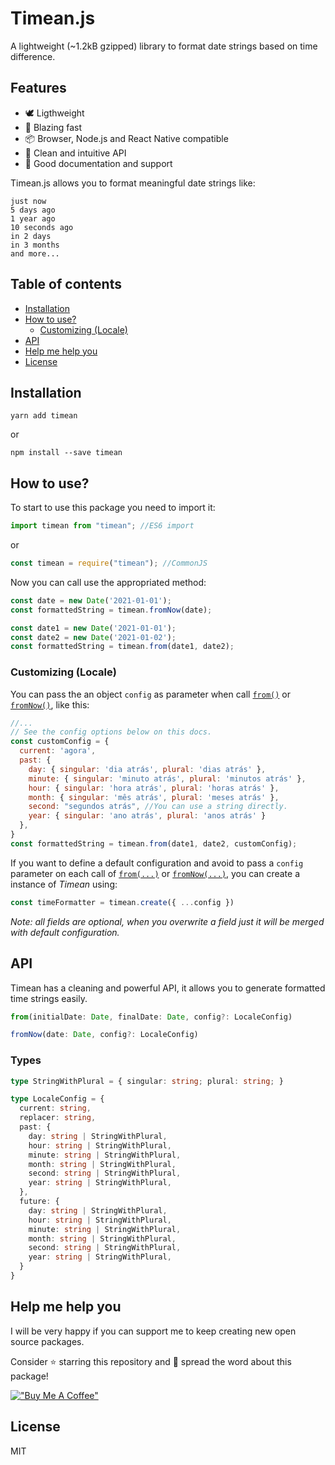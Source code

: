 # Timean.js

A lightweight (~1.2kB gzipped) library to format date strings based on time difference.

## Features

- 🕊️ Ligthweight
- 💨 Blazing fast
- 📦 Browser, Node.js and React Native compatible
- 🧹 Clean and intuitive API
- 📖 Good documentation and support


Timean.js allows you to format meaningful date strings like: 

```
just now
5 days ago
1 year ago
10 seconds ago
in 2 days
in 3 months
and more...
```


## Table of contents
- [Installation](#installation)
- [How to use?](#how-to-use)
  - [Customizing (Locale)](#customizing-locale)
- [API](#api)
- [Help me help you](#help-me-help-you)
- [License](#license)

## Installation

```
yarn add timean
```
or
```
npm install --save timean
```

## How to use?

To start to use this package you need to import it:

```js
import timean from "timean"; //ES6 import
```
or
```js
const timean = require("timean"); //CommonJS
```

Now you can call use the appropriated method:

```js
const date = new Date('2021-01-01');
const formattedString = timean.fromNow(date);
```

```js
const date1 = new Date('2021-01-01');
const date2 = new Date('2021-01-02');
const formattedString = timean.from(date1, date2);
```

### Customizing (Locale)
You can pass the an object ```config``` as parameter when call [```from()```](#api) or [```fromNow()```](#api), like this:

```js
//...
// See the config options below on this docs.
const customConfig = {
  current: 'agora',
  past: {
    day: { singular: 'dia atrás', plural: 'dias atrás' },
    minute: { singular: 'minuto atrás', plural: 'minutos atrás' },
    hour: { singular: 'hora atrás', plural: 'horas atrás' },
    month: { singular: 'mês atrás', plural: 'meses atrás' },
    second: "segundos atrás", //You can use a string directly.
    year: { singular: 'ano atrás', plural: 'anos atrás' }
  },
}
const formattedString = timean.from(date1, date2, customConfig);
```

If you want to define a default configuration and avoid to pass a ```config``` parameter on each call of [```from(...)```](#api) or [```fromNow(...)```](#api), you can create a instance of *Timean* using:

```js
const timeFormatter = timean.create({ ...config })
```

*Note: all fields are optional, when you overwrite a field just it will be merged with default configuration.*

## API

Timean has a cleaning and powerful API, it allows you to generate formatted time strings easily.

```js
from(initialDate: Date, finalDate: Date, config?: LocaleConfig)
```
```js
fromNow(date: Date, config?: LocaleConfig)
```
### Types
```ts
type StringWithPlural = { singular: string; plural: string; }
```
```ts
type LocaleConfig = {
  current: string,
  replacer: string,
  past: {
    day: string | StringWithPlural,
    hour: string | StringWithPlural,
    minute: string | StringWithPlural,
    month: string | StringWithPlural, 
    second: string | StringWithPlural,
    year: string | StringWithPlural,
  }, 
  future: {
    day: string | StringWithPlural,
    hour: string | StringWithPlural,
    minute: string | StringWithPlural,
    month: string | StringWithPlural, 
    second: string | StringWithPlural,
    year: string | StringWithPlural,
  }
}
```

## Help me help you

I will be very happy if you can support me to keep creating new open source packages.

Consider ⭐ starring this repository and 
📢 spread the word about this package!

[!["Buy Me A Coffee"](https://www.buymeacoffee.com/assets/img/custom_images/orange_img.png)](https://www.buymeacoffee.com/lublot)


## License
MIT